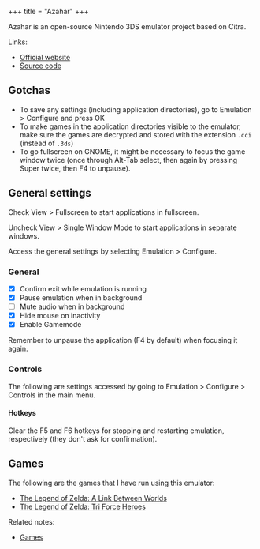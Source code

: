 +++
title = "Azahar"
+++

Azahar is an open-source Nintendo 3DS emulator project based on Citra.

Links:

- [Official website](https://azahar-emu.org)
- [Source code](https://github.com/azahar-emu/azahar)

## Gotchas

- To save any settings (including application directories), go to Emulation > Configure and press OK
- To make games in the application directories visible to the emulator, make sure the games are decrypted and stored with the extension `.cci` (instead of `.3ds`)
- To go fullscreen on GNOME, it might be necessary to focus the game window twice (once through Alt-Tab select, then again by pressing Super twice, then F4 to unpause).

## General settings

Check View > Fullscreen to start applications in fullscreen.

Uncheck View > Single Window Mode to start applications in separate windows.

Access the general settings by selecting Emulation > Configure.

### General

- [x] Confirm exit while emulation is running
- [x] Pause emulation when in background
- [ ] Mute audio when in background
- [x] Hide mouse on inactivity
- [x] Enable Gamemode

Remember to unpause the application (F4 by default) when focusing it again.

### Controls

The following are settings accessed by going to Emulation > Configure > Controls in the main menu.

#### Hotkeys

Clear the F5 and F6 hotkeys for stopping and restarting emulation, respectively (they don't ask for confirmation).

## Games

The following are the games that I have run using this emulator:

- [The Legend of Zelda: A Link Between Worlds](@/notes/The_Legend_of_Zelda_A_Link_Between_Worlds/_index.md)
- [The Legend of Zelda: Tri Force Heroes](@/notes/The_Legend_of_Zelda_Tri_Force_Heroes/_index.md)

Related notes:

- [Games](@/notes/Games/_index.md)
